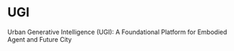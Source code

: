 # UGI
Urban Generative Intelligence (UGI): A Foundational Platform for Embodied Agent and Future City
